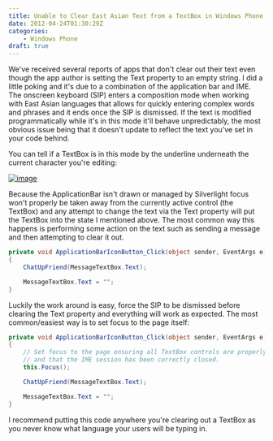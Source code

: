 ```yaml
---
title: Unable to Clear East Asian Text from a TextBox in Windows Phone (or always clear your TextBox focus)
date: 2012-04-24T01:30:29Z
categories:
    - Windows Phone
draft: true
---
```


We've received several reports of apps that don't clear out their text even though the app author is setting the Text property to an empty string. I did a little poking and it's due to a combination of the application bar and IME. The onscreen keyboard (SIP) enters a composition mode when working with East Asian languages that allows for quickly entering complex words and phrases and it ends once the SIP is dismissed. If the text is modified programmatically while it's in this mode it'll behave unpredictably, the most obvious issue being that it doesn't update to reflect the text you've set in your code behind.

You can tell if a TextBox is in this mode by the underline underneath the current character you're editing:

[![image](/images/image_thumb_8.png "image")](/images/image_8.png)

Because the ApplicationBar isn't drawn or managed by Silverlight focus won't properly be taken away from the currently active control (the TextBox) and any attempt to change the text via the Text property will put the TextBox into the state I mentioned above. The most common way this happens is performing some action on the text such as sending a message and then attempting to clear it out.

```csharp
private void ApplicationBarIconButton_Click(object sender, EventArgs e)
{
    ChatUpFriend(MessageTextBox.Text);

    MessageTextBox.Text = "";
}
```

Luckily the work around is easy, force the SIP to be dismissed before clearing the Text property and everything will work as expected. The most common/easiest way is to set focus to the page itself:

```csharp
private void ApplicationBarIconButton_Click(object sender, EventArgs e)
{
    // Set focus to the page ensuring all TextBox controls are properly committed
    // and that the IME session has been correctly closed.
    this.Focus();

    ChatUpFriend(MessageTextBox.Text);

    MessageTextBox.Text = "";
}
```

I recommend putting this code anywhere you're clearing out a TextBox as you never know what language your users will be typing in.
